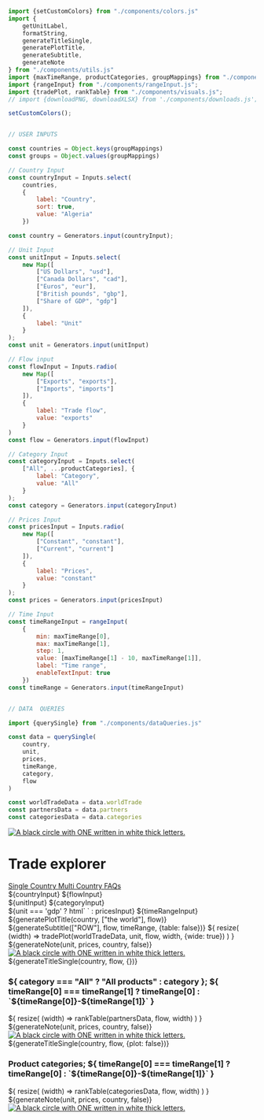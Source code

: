 ```js
import {setCustomColors} from "./components/colors.js"
import {
    getUnitLabel, 
    formatString, 
    generateTitleSingle,
    generatePlotTitle,
    generateSubtitle, 
    generateNote
} from "./components/utils.js"
import {maxTimeRange, productCategories, groupMappings} from "./components/inputValues.js";
import {rangeInput} from "./components/rangeInput.js";
import {tradePlot, rankTable} from "./components/visuals.js";
// import {downloadPNG, downloadXLSX} from './components/downloads.js';
```

```js 
setCustomColors();
```

```js

// USER INPUTS

const countries = Object.keys(groupMappings)
const groups = Object.values(groupMappings)

// Country Input
const countryInput = Inputs.select(
    countries,
    {
        label: "Country",
        sort: true,
        value: "Algeria"
    })

const country = Generators.input(countryInput);

// Unit Input
const unitInput = Inputs.select(
    new Map([
        ["US Dollars", "usd"],
        ["Canada Dollars", "cad"],
        ["Euros", "eur"],
        ["British pounds", "gbp"],
        ["Share of GDP", "gdp"]
    ]),
    {
        label: "Unit"
    }
);
const unit = Generators.input(unitInput)

// Flow input
const flowInput = Inputs.radio(
    new Map([
        ["Exports", "exports"],
        ["Imports", "imports"]
    ]),
    {
        label: "Trade flow",
        value: "exports"
    }
)
const flow = Generators.input(flowInput)

// Category Input
const categoryInput = Inputs.select(
    ["All", ...productCategories], {
        label: "Category",
        value: "All"
    }
);
const category = Generators.input(categoryInput)

// Prices Input
const pricesInput = Inputs.radio(
    new Map([
        ["Constant", "constant"],
        ["Current", "current"]
    ]),
    {
        label: "Prices",
        value: "constant"
    }
);
const prices = Generators.input(pricesInput)

// Time Input
const timeRangeInput = rangeInput(
    {
        min: maxTimeRange[0],
        max: maxTimeRange[1],
        step: 1,
        value: [maxTimeRange[1] - 10, maxTimeRange[1]],
        label: "Time range",
        enableTextInput: true
    })
const timeRange = Generators.input(timeRangeInput)

```

```js

// DATA  QUERIES

import {querySingle} from "./components/dataQueries.js"

const data = querySingle(
    country, 
    unit, 
    prices, 
    timeRange, 
    category,
    flow
)

const worldTradeData = data.worldTrade
const partnersData = data.partners
const categoriesData = data.categories

```

<div class="title-container">
    <div class="title-logo">
        <a href="https://data.one.org/" target="_blank">
            <img src="./ONE-logo-black.png" alt="A black circle with ONE written in white thick letters.">
        </a>
    </div>
    <h1 class="title-text">
        Trade explorer
    </h1>
</div>

<div class="header card">
    <a class="view-button active" href="./">
         Single Country
    </a>
    <a class="view-button" href="./multi">
        Multi Country
    </a>
    <a class="view-button" href="./faqs">
        FAQs
    </a>
</div>

<div class="card settings">
    <div class="settings-group">
        ${countryInput}
        ${flowInput}
    </div>
    <div class="settings-group">
        ${unitInput}
        ${categoryInput}
    </div>
    <div class="settings-group">
        ${unit === 'gdp' ? html` ` : pricesInput}
        ${timeRangeInput}
    </div>
</div>
<div class="card">
    <div class="plot-container wide">
        ${generatePlotTitle(country, ["the world"], flow)}
        ${generateSubtitle(["ROW"], flow, timeRange, {table: false})}
        ${
            resize(
                (width) => tradePlot(worldTradeData, unit, flow, width, {wide: true})
            )
        }
        <div class="bottom-panel">
            <div class="text-section">
                ${generateNote(unit, prices, country, false)}
            </div>
            <div class="logo-section">
                <a href="https://data.one.org/" target="_blank">
                    <img src="./ONE-logo-black.png" alt="A black circle with ONE written in white thick letters.">
                </a>
            </div>
        </div>
    </div>
</div>
<div class="grid grid-cols-2">
    <div class="card">
        <div class="plot-container">
            ${generateTitleSingle(country, flow, {})}
            <h3 class="plot-subtitle">
                ${
                    category === "All" 
                    ? "All products"
                    : category
                };
                ${
                    timeRange[0] === timeRange[1] 
                    ? timeRange[0] 
                    : `${timeRange[0]}-${timeRange[1]}`
                }
            </h3>
            ${
                resize(
                    (width) => rankTable(partnersData, flow, width)
                )
            }
            <div class="bottom-panel">
                <div class="text-section">
                    ${generateNote(unit, prices, country, false)}
                </div>
                <div class="logo-section">
                    <a href="https://data.one.org/" target="_blank">
                        <img src="./ONE-logo-black.png" alt="A black circle with ONE written in white thick letters.">
                    </a>
                </div>
            </div>
        </div>
    </div>
    <div class="card">
        <div class="plot-container">
            ${generateTitleSingle(country, flow, {plot: false})}
            <h3 class="plot-subtitle">
                Product categories;
                ${
                    timeRange[0] === timeRange[1] 
                    ? timeRange[0] 
                    : `${timeRange[0]}-${timeRange[1]}`
                }
            </h3>
            ${
                resize(
                    (width) => rankTable(categoriesData, flow, width)
                )
            }
            <div class="bottom-panel">
                <div class="text-section">
                    ${generateNote(unit, prices, country, false)}
                </div>
                <div class="logo-section">
                    <a href="https://data.one.org/" target="_blank">
                        <img src="./ONE-logo-black.png" alt="A black circle with ONE written in white thick letters.">
                    </a>
                </div>
            </div>
        </div>
    </div>
</div>